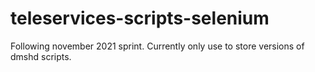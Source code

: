 # teleservices-scripts-selenium

Following november 2021 sprint.
Currently only use to store versions of dmshd scripts.
